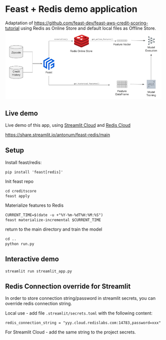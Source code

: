 # Feast + Redis demo application

Adaptation of https://github.com/feast-dev/feast-aws-credit-scoring-tutorial using Redis as Online Store and default local files as Offline Store.
![solution diagram](diagram.png)

## Live demo

Live demo of this app, using [Streamlit Cloud](https://streamlit.io/cloud) and [Redis Cloud](https://app.redislabs.com/#/login)

https://share.streamlit.io/antonum/feast-redis/main



## Setup 

Install feast/redis:
```
pip install 'feast[redis]'
```
Init feast repo
```
cd creditscore
feast apply
```
Materialize features to Redis
```
CURRENT_TIME=$(date -u +"%Y-%m-%dT%H:%M:%S")
feast materialize-incremental $CURRENT_TIME
```
return to the main directory and train the model
```
cd ..
python run.py
```

## Interactive demo
```
streamlit run streamlit_app.py
```

## Redis Connection override for Streamlit
In order to store connection string/password in streamlit secrets, you can override redis connection string.

Local use - add file `.streamlit/secrets.toml` with the following content:
```
redis_connection_string = "yyy.cloud.redislabs.com:14783,password=xxx"
```

For Streamlit Cloud - add the same string to the project secrets.